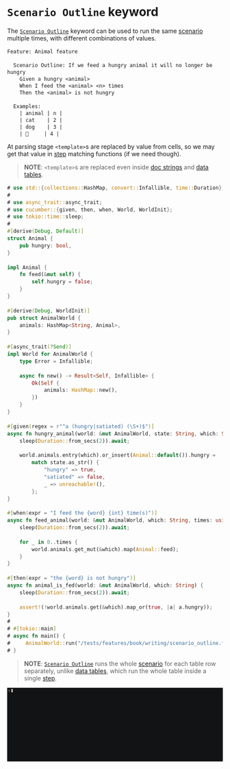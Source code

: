 `Scenario Outline` keyword
==========================

The [`Scenario Outline`] keyword can be used to run the same [scenario] multiple times, with different combinations of values.

```gherkin
Feature: Animal feature

  Scenario Outline: If we feed a hungry animal it will no longer be hungry
    Given a hungry <animal>
    When I feed the <animal> <n> times
    Then the <animal> is not hungry

  Examples: 
    | animal | n |
    | cat    | 2 |
    | dog    | 3 |
    | 🦀     | 4 |
```

At parsing stage `<template>`s are replaced by value from cells, so we may get that value in [step] matching functions (if we need though).

> __NOTE__: `<template>`s are replaced even inside [doc strings] and [data tables].

```rust
# use std::{collections::HashMap, convert::Infallible, time::Duration};
#
# use async_trait::async_trait;
# use cucumber::{given, then, when, World, WorldInit};
# use tokio::time::sleep;
#
#[derive(Debug, Default)]
struct Animal {
    pub hungry: bool,
}

impl Animal {
    fn feed(&mut self) {
        self.hungry = false;
    }
}

#[derive(Debug, WorldInit)]
pub struct AnimalWorld {
    animals: HashMap<String, Animal>,
}

#[async_trait(?Send)]
impl World for AnimalWorld {
    type Error = Infallible;

    async fn new() -> Result<Self, Infallible> {
        Ok(Self {
            animals: HashMap::new(),
        })
    }
}

#[given(regex = r"^a (hungry|satiated) (\S+)$")]
async fn hungry_animal(world: &mut AnimalWorld, state: String, which: String) {
    sleep(Duration::from_secs(2)).await;

    world.animals.entry(which).or_insert(Animal::default()).hungry =
        match state.as_str() {
            "hungry" => true,
            "satiated" => false,
            _ => unreachable!(),
        };
}

#[when(expr = "I feed the {word} {int} time(s)")]
async fn feed_animal(world: &mut AnimalWorld, which: String, times: usize) {
    sleep(Duration::from_secs(2)).await;

    for _ in 0..times {
        world.animals.get_mut(&which).map(Animal::feed);
    }
}

#[then(expr = "the {word} is not hungry")]
async fn animal_is_fed(world: &mut AnimalWorld, which: String) {
    sleep(Duration::from_secs(2)).await;

    assert!(!world.animals.get(&which).map_or(true, |a| a.hungry));
}
#
# #[tokio::main]
# async fn main() {
#     AnimalWorld::run("/tests/features/book/writing/scenario_outline.feature").await;
# }
```

> __NOTE__: [`Scenario Outline`] runs the whole [scenario] for each table row separately, unlike [data tables], which run the whole table inside a single [step].

![record](../rec/writing_scenario_outline.gif)




[`Scenario Outline`]: https://cucumber.io/docs/gherkin/reference#scenario-outline
[data tables]: data_tables.md
[doc strings]: doc_strings.md
[scenario]: https://cucumber.io/docs/gherkin/reference#example
[step]: https://cucumber.io/docs/gherkin/reference#steps
